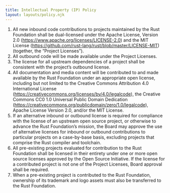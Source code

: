 ```yaml
---
title: Intellectual Property (IP) Policy
layout: layouts/policy.njk
---
```

1. All new inbound code contributions to projects maintained by the Rust Foundation shall be dual-licensed under the Apache License, Version 2.0 (https://www.apache.org/licenses/LICENSE-2.0) and the MIT License (https://github.com/rust-lang/rust/blob/master/LICENSE-MIT) (together, the “Project Licenses”).
2. All outbound code will be made available under the Project Licenses.
3. The license for all upstream dependencies of a project shall be consistent with the project’s outbound license.
4. All documentation and media content will be contributed to and made available by the Rust Foundation under an appropriate open license, including but not limited to the Creative Commons Attribution 4.0 International License (https://creativecommons.org/licenses/by/4.0/legalcode), the Creative Commons CC0 1.0 Universal Public Domain Dedication (https://creativecommons.org/publicdomain/zero/1.0/legalcode), Apache License Version 2.0, and/or the MIT License.
5. If an alternative inbound or outbound license is required for compliance with the license of an upstream open source project, or otherwise to advance the Rust Foundation’s mission, the Board may approve the use of alternative licenses for inbound or outbound contributions to particular projects on a case-by-base basis, excluding projects that comprise the Rust compiler and toolchain.&nbsp;
6. All pre-existing projects evaluated for contribution to the Rust Foundation shall be licensed in their entirety under one or more open source licenses approved by the Open Source Initiative. If the license for a contributed project is not one of the Project Licenses, Board approval shall be required.
7. When a pre-existing project is contributed to the Rust Foundation, ownership of its trademark and logo assets must also be transferred to the Rust Foundation.